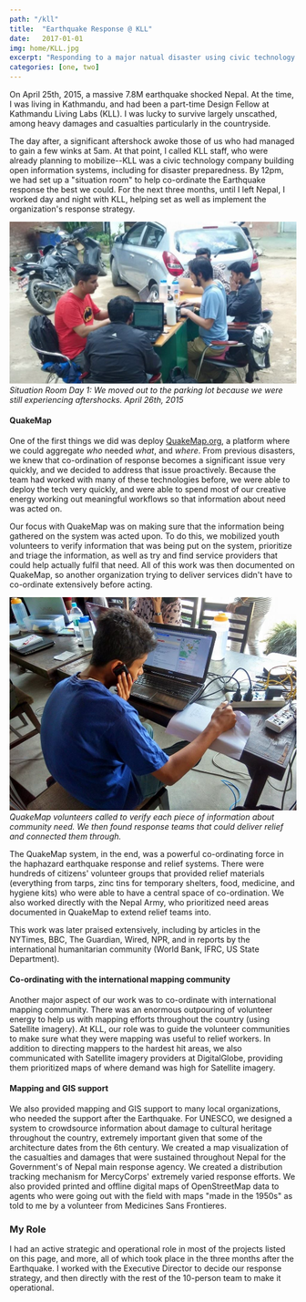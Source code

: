 ```yaml
---
path: "/kll"
title:  "Earthquake Response @ KLL"
date:   2017-01-01
img: home/KLL.jpg
excerpt: "Responding to a major natual disaster using civic technology tools in Nepal"
categories: [one, two]
---
```


On April 25th, 2015, a massive 7.8M earthquake shocked Nepal. At the time, I was living in Kathmandu, and had been a part-time Design Fellow at Kathmandu Living Labs (KLL). I was lucky to survive largely unscathed, among heavy damages and casualties particularly in the countryside.

The day after, a significant aftershock awoke those of us who had managed to gain a few winks at 5am. At that point, I called KLL staff, who were already planning to mobilize--KLL was a civic technology company building open information systems, including for disaster preparedness. By 12pm, we had set up a "situation room" to help co-ordinate the Earthquake response the best we could. For the next three months, until I left Nepal, I worked day and night with KLL, helping set as well as implement the organization's response strategy.

![Situation Room Day 1: We moved outside because we were experiencing too many aftershocks to be inside.](./KLLSitRoom_OG.png)
*Situation Room Day 1: We moved out to the parking lot because we were still experiencing aftershocks. April 26th, 2015*

#### QuakeMap

One of the first things we did was deploy [QuakeMap.org](QuakeMap), a platform where we could aggregate *who* needed *what*, and *where*. From previous disasters, we knew that co-ordination of response becomes a significant issue very quickly, and we decided to address that issue proactively. Because the team had worked with many of these technologies before, we were able to deploy the tech very quickly, and were able to spend most of our creative energy working out meaningful workflows so that information about need was acted on.

Our focus with QuakeMap was on making sure that the information being gathered on the system was acted upon. To do this, we mobilized youth volunteers to verify information that was being put on the system, prioritize and triage the information, as well as try and find service providers that could help actually fulfil that need. All of this work was then documented on QuakeMap, so another organization trying to deliver services didn't have to co-ordinate extensively before acting.

![QuakeMap volunteer verifying information on the phone.](./KLLResponse1.jpg)
*QuakeMap volunteers called to verify each piece of information about community need. We then found response teams that could deliver relief and connected them through.*

The QuakeMap system, in the end, was a powerful co-ordinating force in the haphazard earthquake response and relief systems. There were hundreds of citizens' volunteer groups that provided relief materials (everything from tarps, zinc tins for temporary shelters, food, medicine, and hygiene kits) who were able to have a central space of co-ordination. We also worked directly with the Nepal Army, who prioritized need areas documented in QuakeMap to extend relief teams into.

This work was later praised extensively, including by articles in the NYTimes, BBC, The Guardian, Wired, NPR, and in reports by the international humanitarian community (World Bank, IFRC, US State Department).

#### Co-ordinating  with the international mapping community

Another major aspect of our work was to co-ordinate with international mapping community. There was an enormous outpouring of volunteer energy to help us with mapping efforts throughout the country (using Satellite imagery). At KLL, our role was to guide the volunteer communities to make sure what they were mapping was useful to relief workers. In addition to directing mappers to the hardest hit areas, we also communicated with Satellite imagery providers at DigitalGlobe, providing them prioritized maps of where demand was high for Satellite imagery.

#### Mapping and GIS support

We also provided mapping and GIS support to many local organizations, who needed the support after the Earthquake. For UNESCO, we designed a system to crowdsource information about damage to cultural heritage throughout the country, extremely important given that some of the architecture dates from the 6th century. We created a map visualization of the casualties and damages that were sustained throughout Nepal for the Government's of Nepal main response agency. We created a distribution tracking mechanism for MercyCorps' extremely varied response efforts. We also provided printed and offline digital maps of OpenStreetMap data to agents who were going out with the field with maps "made in the 1950s" as told to me by a volunteer from Medicines Sans Frontieres.


### My Role
I had an active strategic and operational role in most of the projects listed on this page, and more, all of which took place in the three months after the Earthquake. I worked with the Executive Director to decide our response strategy, and then directly with the rest of the 10-person team to make it operational.


